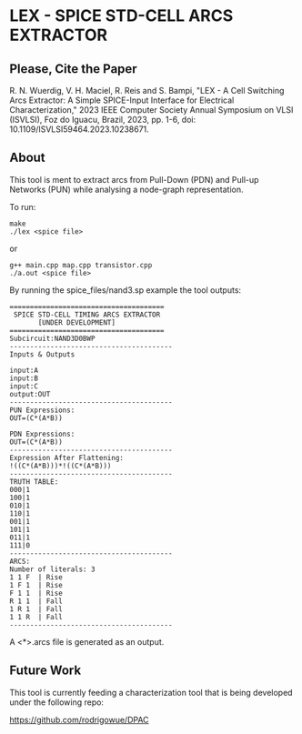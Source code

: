 # LEX - SPICE STD-CELL ARCS EXTRACTOR

## Please, Cite the Paper

R. N. Wuerdig, V. H. Maciel, R. Reis and S. Bampi, "LEX - A Cell Switching Arcs Extractor: A Simple SPICE-Input Interface for Electrical Characterization," 2023 IEEE Computer Society Annual Symposium on VLSI (ISVLSI), Foz do Iguacu, Brazil, 2023, pp. 1-6, doi: 10.1109/ISVLSI59464.2023.10238671.

## About

This tool is ment to extract arcs from Pull-Down (PDN) and Pull-up Networks (PUN) while analysing a node-graph representation.

To run:

```
make
./lex <spice file>
```

or

```
g++ main.cpp map.cpp transistor.cpp
./a.out <spice file>
```

By running the spice_files/nand3.sp example the tool outputs:

```
======================================
 SPICE STD-CELL TIMING ARCS EXTRACTOR
       [UNDER DEVELOPMENT]
======================================
Subcircuit:NAND3D0BWP
----------------------------------------
Inputs & Outputs

input:A
input:B
input:C
output:OUT
----------------------------------------
PUN Expressions:
OUT=(C*(A*B))

PDN Expressions:
OUT=(C*(A*B))
----------------------------------------
Expression After Flattening: 
!((C*(A*B)))*!((C*(A*B)))
----------------------------------------
TRUTH TABLE:
000|1
100|1
010|1
110|1
001|1
101|1
011|1
111|0
----------------------------------------
ARCS:
Number of literals: 3
1 1 F  | Rise
1 F 1  | Rise
F 1 1  | Rise
R 1 1  | Fall
1 R 1  | Fall
1 1 R  | Fall
----------------------------------------
```
A <*>.arcs file is generated as an output.



## Future Work

This tool is currently feeding a characterization tool that is being developed under the following repo:

https://github.com/rodrigowue/DPAC

